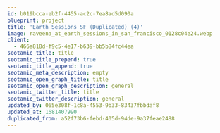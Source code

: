 ```yaml
---
id: b019bcca-eb2f-4455-ac2c-7ea8ad5d090a
blueprint: project
title: 'Earth Sessions SF (Duplicated) (4)'
image: raveena_at_earth_sessions_in_san_francisco_0128c04e24.webp
client:
  - 466a818d-f9c5-4e17-b639-bb5b84fc44ea
seotamic_title: title
seotamic_title_prepend: true
seotamic_title_append: true
seotamic_meta_description: empty
seotamic_open_graph_title: title
seotamic_open_graph_description: general
seotamic_twitter_title: title
seotamic_twitter_description: general
updated_by: 065e308f-1c8a-4553-9b33-83437fbbdaf8
updated_at: 1681407990
duplicated_from: a52f73b6-febd-405d-94de-9a37feae2488
---
```

